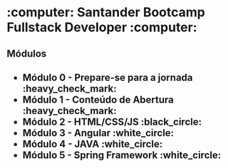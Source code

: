 <h1>:computer: Santander Bootcamp Fullstack Developer :computer:</h1>

<h2>Módulos<h2>
<ul>
  <li>Módulo 0 - Prepare-se para a jornada :heavy_check_mark:</li>
  <li>Módulo 1 - Conteúdo de Abertura :heavy_check_mark:</li>
  <li>Módulo 2 - HTML/CSS/JS :black_circle:</li>
  <li>Módulo 3 - Angular :white_circle:</li>
  <li>Módulo 4 - JAVA :white_circle:</li>
  <li>Módulo 5 - Spring Framework :white_circle:</li>
</ul>
